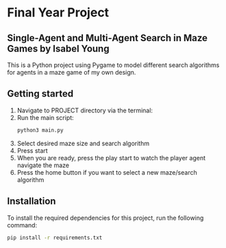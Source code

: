 # Final Year Project

## Single-Agent and Multi-Agent Search in Maze Games by Isabel Young

This is a Python project using Pygame to model different search algorithms for agents in a maze game of my own design.

## Getting started 
1. Navigate to PROJECT directory via the terminal:
2. Run the main script:
    ```bash
    python3 main.py
    ```
3. Select desired maze size and search algorithm
4. Press start
5. When you are ready, press the play start to watch the player agent navigate the maze
6. Press the home button if you want to select a new maze/search algorithm

## Installation
To install the required dependencies for this project, run the following command:
```bash
pip install -r requirements.txt
```

